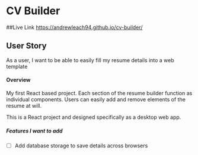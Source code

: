 # CV Builder

##Live Link
https://andrewleach94.github.io/cv-builder/


## User Story
As a user, I want to be able to easily fill my resume details into a web template

#### Overview
My first React based project. Each section of the resume builder function as individual components. Users can easily add and remove elements of the resume at will.

This is a React project and designed specifically as a desktop web app.

##### Features I want to add
- [ ] Add database storage to save details across browsers